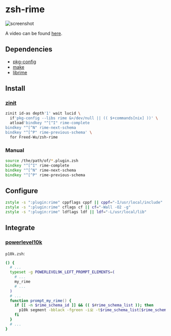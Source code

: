 # zsh-rime

![screenshot](https://github.com/Freed-Wu/zsh-rime/assets/32936898/589d588c-05c0-4ae0-8708-9791d4221d0a)

A video can be found [here](https://asciinema.org/a/660633).

## Dependencies

- [pkg-config](https://www.freedesktop.org/wiki/Software/pkg-config/)
- [make](https://www.gnu.org/software/make/)
- [librime](https://github.com/rime/librime)

## Install

### [zinit](https://github.com/zdharma-continuum/zinit/)

```zsh
zinit id-as depth'1' wait lucid \
  if'pkg-config --libs rime &>/dev/null || (( $+commands[nix] ))' \
  atload'bindkey "^[^I" rime-complete
bindkey "^[^N" rime-next-schema
bindkey "^[^P" rime-previous-schema' \
  for Freed-Wu/zsh-rime
```

### Manual

```zsh
source /the/path/of/*.plugin.zsh
bindkey "^[^I" rime-complete
bindkey "^[^N" rime-next-schema
bindkey "^[^P" rime-previous-schema
```

## Configure

```zsh
zstyle -s ":plugin:rime" cppflags cppf || cppf="-I/usr/local/include"
zstyle -s ":plugin:rime" cflags cf || cf="-Wall -O2 -g"
zstyle -s ":plugin:rime" ldflags ldf || ldf="-L/usr/local/lib"
```

## Integrate

### [powerlevel10k](https://github.com/romkatv/powerlevel10k)

`p10k.zsh`:

```zsh
() {
  # ...
  typeset -g POWERLEVEL9K_LEFT_PROMPT_ELEMENTS=(
    # ...
    my_rime
    # ...
  )
  # ...
  function prompt_my_rime() {
    if [[ -n $rime_schema_id ]] && (( $#rime_schema_list )); then
      p10k segment -bblack -fgreen -iㄓ -t$rime_schema_list[$rime_schema_id]
    fi
  }
  # ...
}
```
